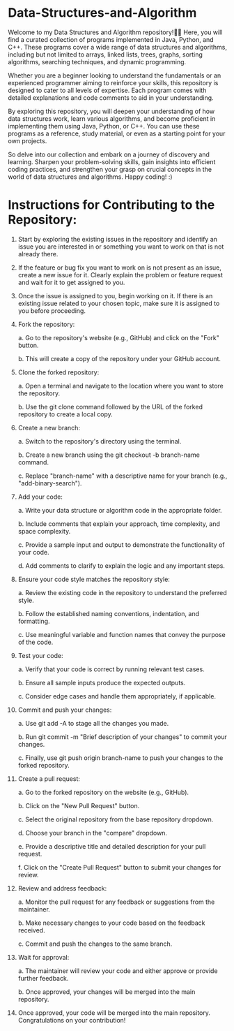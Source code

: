 # Data-Structures-and-Algorithm
Welcome to my Data Structures and Algorithm repository!👋🏻 Here, you will find a curated collection of programs implemented in Java, Python, and C++. These programs cover a wide range of data structures and algorithms, including but not limited to arrays, linked lists, trees, graphs, sorting algorithms, searching techniques, and dynamic programming.

Whether you are a beginner looking to understand the fundamentals or an experienced programmer aiming to reinforce your skills, this repository is designed to cater to all levels of expertise. Each program comes with detailed explanations and code comments to aid in your understanding. 

By exploring this repository, you will deepen your understanding of how data structures work, learn various algorithms, and become proficient in implementing them using Java, Python, or C++. You can use these programs as a reference, study material, or even as a starting point for your own projects.

So delve into our collection and embark on a journey of discovery and learning. Sharpen your problem-solving skills, gain insights into efficient coding practices, and strengthen your grasp on crucial concepts in the world of data structures and algorithms. Happy coding! :)

# Instructions for Contributing to the Repository:

1. Start by exploring the existing issues in the repository and identify an issue you are interested in or something you want to work on that is not already there.
2. If the feature or bug fix you want to work on is not present as an issue, create a new issue for it. Clearly explain the problem or feature request and wait for it to get assigned to you.
3. Once the issue is assigned to you, begin working on it. If there is an existing issue related to your chosen topic, make sure it is assigned to you before proceeding.
4. Fork the repository:
   
    a. Go to the repository's website (e.g., GitHub) and click on the "Fork" button.
   
    b. This will create a copy of the repository under your GitHub account.
   
5. Clone the forked repository:
   
    a. Open a terminal and navigate to the location where you want to store the repository.
   
    b. Use the git clone command followed by the URL of the forked repository to create a local copy.
   
6. Create a new branch:

    a. Switch to the repository's directory using the terminal.

    b. Create a new branch using the git checkout -b branch-name command.

    c. Replace "branch-name" with a descriptive name for your branch (e.g., "add-binary-search").
8. Add your code:

    a. Write your data structure or algorithm code in the appropriate folder.

    b. Include comments that explain your approach, time complexity, and space complexity.

    c. Provide a sample input and output to demonstrate the functionality of your code.

    d. Add comments to clarify to explain the logic and any important steps.
10. Ensure your code style matches the repository style:

    a. Review the existing code in the repository to understand the preferred style.
 
    b. Follow the established naming conventions, indentation, and formatting.

    c. Use meaningful variable and function names that convey the purpose of the code.
12. Test your code:

    a. Verify that your code is correct by running relevant test cases.

    b. Ensure all sample inputs produce the expected outputs.

    c. Consider edge cases and handle them appropriately, if applicable.
13. Commit and push your changes:

    a. Use git add -A to stage all the changes you made.

    b. Run git commit -m "Brief description of your changes" to commit your changes.

    c. Finally, use git push origin branch-name to push your changes to the forked repository.
14. Create a pull request:

    a. Go to the forked repository on the website (e.g., GitHub).

    b. Click on the "New Pull Request" button.

    c. Select the original repository from the base repository dropdown.

    d. Choose your branch in the "compare" dropdown.

    e. Provide a descriptive title and detailed description for your pull request.

    f. Click on the "Create Pull Request" button to submit your changes for review.

15. Review and address feedback:

    a. Monitor the pull request for any feedback or suggestions from the maintainer.

    b. Make necessary changes to your code based on the feedback received.

    c. Commit and push the changes to the same branch.

16. Wait for approval:

    a. The maintainer will review your code and either approve or provide further feedback.

    b. Once approved, your changes will be merged into the main repository.

17. Once approved, your code will be merged into the main repository. Congratulations on your contribution!











